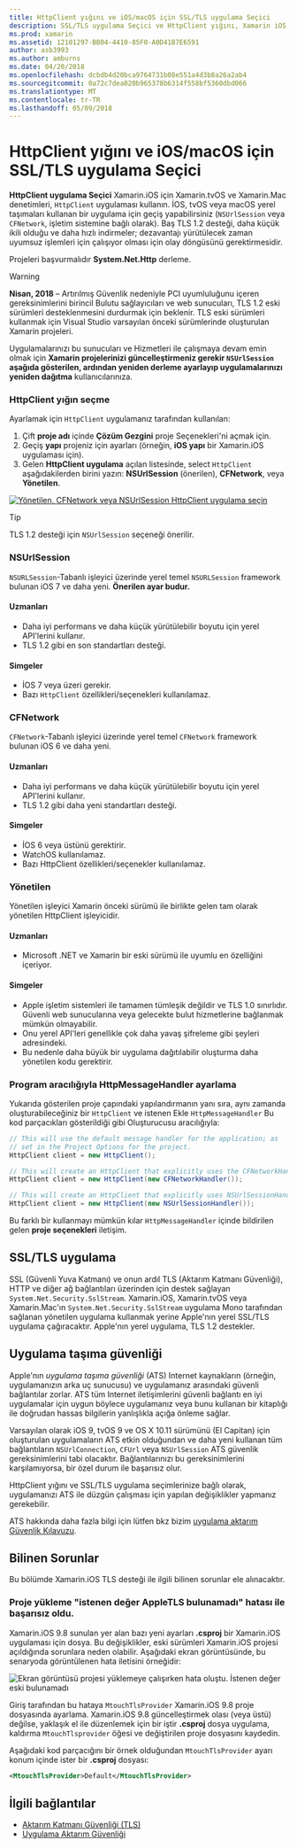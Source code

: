 ```yaml
---
title: HttpClient yığını ve iOS/macOS için SSL/TLS uygulama Seçici
description: SSL/TLS uygulama Seçici ve HttpClient yığını, Xamarin iOS, tvOS veya macOS uygulamanız tarafından kullanılan HttpClient ve SSL/TLS uygulaması belirler.
ms.prod: xamarin
ms.assetid: 12101297-BB04-4410-85F0-A0D41B7E6591
author: asb3993
ms.author: amburns
ms.date: 04/20/2018
ms.openlocfilehash: dcbdb4d20bca9764731b08e551a4d3b8a26a2ab4
ms.sourcegitcommit: 0a72c7dea020b965378b6314f558bf5360dbd066
ms.translationtype: MT
ms.contentlocale: tr-TR
ms.lasthandoff: 05/09/2018
---
```

# <a name="httpclient-stack-and-ssltls-implementation-selector-for-iosmacos"></a>HttpClient yığını ve iOS/macOS için SSL/TLS uygulama Seçici

**HttpClient uygulama Seçici** Xamarin.iOS için Xamarin.tvOS ve Xamarin.Mac denetimleri, `HttpClient` uygulaması kullanın. İOS, tvOS veya macOS yerel taşımaları kullanan bir uygulama için geçiş yapabilirsiniz (`NSUrlSession` veya `CFNetwork`, işletim sistemine bağlı olarak). Baş TLS 1.2 desteği, daha küçük ikili olduğu ve daha hızlı indirmeler; dezavantajı yürütülecek zaman uyumsuz işlemleri için çalışıyor olması için olay döngüsünü gerektirmesidir.

Projeleri başvurmalıdır **System.Net.Http** derleme.

> [!WARNING]
> **Nisan, 2018** – Artırılmış Güvenlik nedeniyle PCI uyumluluğunu içeren gereksinimlerini birincil Bulutu sağlayıcıları ve web sunucuları, TLS 1.2 eski sürümleri desteklenmesini durdurmak için beklenir.  TLS eski sürümleri kullanmak için Visual Studio varsayılan önceki sürümlerinde oluşturulan Xamarin projeleri.
>
> Uygulamalarınızı bu sunucuları ve Hizmetleri ile çalışmaya devam emin olmak için **Xamarin projelerinizi güncelleştirmeniz gerekir `NSUrlSession` aşağıda gösterilen, ardından yeniden derleme ayarlayıp uygulamalarınızı yeniden dağıtma** kullanıcılarınıza.

<a name="Selecting-a-HttpClient-Stack" />

### <a name="selecting-a-httpclient-stack"></a>HttpClient yığın seçme

Ayarlamak için `HttpClient` uygulamanız tarafından kullanılan:

1. Çift **proje adı** içinde **Çözüm Gezgini** proje Seçenekleri'ni açmak için.
2. Geçiş **yapı** projeniz için ayarları (örneğin, **iOS yapı** bir Xamarin.iOS uygulaması için).
3. Gelen **HttpClient uygulama** açılan listesinde, select `HttpClient` aşağıdakilerden birini yazın: **NSUrlSession** (önerilen), **CFNetwork**, veya  **Yönetilen**.

[![Yönetilen, CFNetwork veya NSUrlSession HttpClient uygulama seçin](http-stack-images/http-xs-sml.png)](http-stack-images/http-xs.png#lightbox)

> [!TIP]
> TLS 1.2 desteği için `NSUrlSession` seçeneği önerilir.

<a name="NSUrlSession" />

### <a name="nsurlsession"></a>NSUrlSession

`NSURLSession`-Tabanlı işleyici üzerinde yerel temel `NSURLSession` framework bulunan iOS 7 ve daha yeni. 
**Önerilen ayar budur.**

#### <a name="pros"></a>Uzmanları

- Daha iyi performans ve daha küçük yürütülebilir boyutu için yerel API'lerini kullanır.
- TLS 1.2 gibi en son standartları desteği.

#### <a name="cons"></a>Simgeler

- İOS 7 veya üzeri gerekir.
- Bazı `HttpClient` özellikleri/seçenekleri kullanılamaz.

<a name="CFNetwork" />

### <a name="cfnetwork"></a>CFNetwork

`CFNetwork`-Tabanlı işleyici üzerinde yerel temel `CFNetwork` framework bulunan iOS 6 ve daha yeni.

#### <a name="pros"></a>Uzmanları

- Daha iyi performans ve daha küçük yürütülebilir boyutu için yerel API'lerini kullanır.
- TLS 1.2 gibi daha yeni standartları desteği.

#### <a name="cons"></a>Simgeler

- İOS 6 veya üstünü gerektirir.
- WatchOS kullanılamaz.
- Bazı HttpClient özellikleri/seçenekler kullanılamaz.

<a name="Managed" />

### <a name="managed"></a>Yönetilen

Yönetilen işleyici Xamarin önceki sürümü ile birlikte gelen tam olarak yönetilen HttpClient işleyicidir.

#### <a name="pros"></a>Uzmanları

- Microsoft .NET ve Xamarin bir eski sürümü ile uyumlu en özelliğini içeriyor.

#### <a name="cons"></a>Simgeler

- Apple işletim sistemleri ile tamamen tümleşik değildir ve TLS 1.0 sınırlıdır. Güvenli web sunucularına veya gelecekte bulut hizmetlerine bağlanmak mümkün olmayabilir.
- Onu yerel API'leri genellikle çok daha yavaş şifreleme gibi şeyleri adresindeki.
- Bu nedenle daha büyük bir uygulama dağıtılabilir oluşturma daha yönetilen kodu gerektirir.

### <a name="programmatically-setting-the-httpmessagehandler"></a>Program aracılığıyla HttpMessageHandler ayarlama

Yukarıda gösterilen proje çapındaki yapılandırmanın yanı sıra, aynı zamanda oluşturabileceğiniz bir `HttpClient` ve istenen Ekle `HttpMessageHandler` Bu kod parçacıkları gösterildiği gibi Oluşturucusu aracılığıyla:

```csharp
// This will use the default message handler for the application; as
// set in the Project Options for the project.
HttpClient client = new HttpClient();

// This will create an HttpClient that explicitly uses the CFNetworkHandler
HttpClient client = new HttpClient(new CFNetworkHandler());

// This will create an HttpClient that explicitly uses NSUrlSessionHandler
HttpClient client = new HttpClient(new NSUrlSessionHandler());
```

Bu farklı bir kullanmayı mümkün kılar `HttpMessageHandler` içinde bildirilen gelen **proje seçenekleri** iletişim.

<a name="New-SSL-TLS-implementation-build-option" />
<a name="Selecting-a-SSL-TLS-implementation" />
<a name="Apple-TLS" />

## <a name="ssltls-implementation"></a>SSL/TLS uygulama

SSL (Güvenli Yuva Katmanı) ve onun ardıl TLS (Aktarım Katmanı Güvenliği), HTTP ve diğer ağ bağlantıları üzerinden için destek sağlayan `System.Net.Security.SslStream`. Xamarin.iOS, Xamarin.tvOS veya Xamarin.Mac'ın `System.Net.Security.SslStream` uygulama Mono tarafından sağlanan yönetilen uygulama kullanmak yerine Apple'nın yerel SSL/TLS uygulama çağıracaktır. Apple'nın yerel uygulama, TLS 1.2 destekler.

<a name="App-Transport-Security" />

## <a name="app-transport-security"></a>Uygulama taşıma güvenliği

Apple'nın _uygulama taşıma güvenliği_ (ATS) Internet kaynakların (örneğin, uygulamanızın arka uç sunucusu) ve uygulamanız arasındaki güvenli bağlantılar zorlar. ATS tüm Internet iletişimlerini güvenli bağlantı en iyi uygulamalar için uygun böylece uygulamanız veya bunu kullanan bir kitaplığı ile doğrudan hassas bilgilerin yanlışlıkla açığa önleme sağlar.

Varsayılan olarak iOS 9, tvOS 9 ve OS X 10.11 sürümünü (El Capitan) için oluşturulan uygulamaların ATS etkin olduğundan ve daha yeni kullanan tüm bağlantıların `NSUrlConnection`, `CFUrl` veya `NSUrlSession` ATS güvenlik gereksinimlerini tabi olacaktır. Bağlantılarınızı bu gereksinimlerini karşılamıyorsa, bir özel durum ile başarısız olur.

HttpClient yığını ve SSL/TLS uygulama seçimlerinize bağlı olarak, uygulamanızı ATS ile düzgün çalışması için yapılan değişiklikler yapmanız gerekebilir.

ATS hakkında daha fazla bilgi için lütfen bkz bizim [uygulama aktarım Güvenlik Kılavuzu](~/ios/app-fundamentals/ats.md).

## <a name="known-issues"></a>Bilinen Sorunlar

Bu bölümde Xamarin.iOS TLS desteği ile ilgili bilinen sorunlar ele alınacaktır.

### <a name="project-failed-to-load-with-error-requested-value-appletls-wasnt-found"></a>Proje yükleme "istenen değer AppleTLS bulunamadı" hatası ile başarısız oldu.

Xamarin.iOS 9.8 sunulan yer alan bazı yeni ayarları **.csproj** bir Xamarin.iOS uygulaması için dosya. Bu değişiklikler, eski sürümleri Xamarin.iOS projesi açıldığında sorunlara neden olabilir. Aşağıdaki ekran görüntüsünde, bu senaryoda görüntülenen hata iletisini örneğidir:

![Ekran görüntüsü projesi yüklemeye çalışırken hata oluştu. İstenen değer eski bulunamadı](http-stack-images/tlserror-xs.png)

Giriş tarafından bu hataya `MtouchTlsProvider` Xamarin.iOS 9.8 proje dosyasında ayarlama. Xamarin.iOS 9.8 güncelleştirmek olası (veya üstü) değilse, yaklaşık el ile düzenlemek için bir iştir **.csproj** dosya uygulama, kaldırma `MtouchTlsprovider` öğesi ve değiştirilen proje dosyasını kaydedin.

Aşağıdaki kod parçacığını bir örnek olduğundan `MtouchTlsProvider` ayarı konum içinde ister bir **.csproj** dosyası:

```xml
<MtouchTlsProvider>Default</MtouchTlsProvider>
```

## <a name="related-links"></a>İlgili bağlantılar

- [Aktarım Katmanı Güvenliği (TLS)](~/cross-platform/app-fundamentals/transport-layer-security.md)
- [Uygulama Aktarım Güvenliği](~/ios/app-fundamentals/ats.md)
